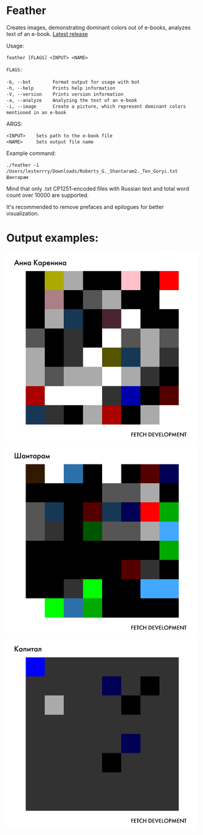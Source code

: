 # Feather
Creates images, demonstrating dominant colors out of e-books, analyzes text of an e-book.
[Latest release](https://github.com/Fetch-Development/Feather/releases/latest)

Usage:

    feather [FLAGS] <INPUT> <NAME>
    
    FLAGS:
    
    -b, --bot        Format output for usage with bot
    -h, --help       Prints help information
    -V, --version    Prints version information
    -a, --analyze    Analyzing the text of an e-book
    -i, --image      Create a picture, which represent dominant colors mentioned in an e-book

ARGS:
    
    <INPUT>    Sets path to the e-book file
    <NAME>     Sets output file name
    
Example command:

    ./feather -i /Users/lesterrry/Downloads/Roberts_G._Shantaram2._Ten_Goryi.txt Шантарам

Mind that only .txt CP1251-encoded files with Russian text and total word count over 10000 are supported.

It's recommended to remove prefaces and epilogues for better visualization.

# Output examples:
![alt text](https://github.com/Fetch-Development/Feather/blob/master/Examples/IMAGE%202020-05-30%2013:56:01.jpg)
![alt text](https://github.com/Fetch-Development/Feather/blob/master/Examples/feather_out_172610.png)
![alt text](https://github.com/Fetch-Development/Feather/blob/master/Examples/feather_out_361342.png)
